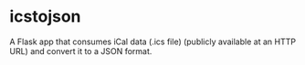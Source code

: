 # icstojson
A Flask app that consumes iCal data (.ics file) (publicly available at an HTTP URL) and convert it to a JSON format.
